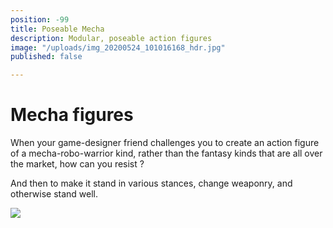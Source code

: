 ```yaml
---
position: -99
title: Poseable Mecha
description: Modular, poseable action figures
image: "/uploads/img_20200524_101016168_hdr.jpg"
published: false

---
```

# Mecha figures

When your game-designer friend challenges you to create an action figure of a mecha-robo-warrior kind, rather than the fantasy kinds that are all over the market, how can you resist ?

And then to make it stand in various stances, change weaponry, and otherwise stand well.

![](/uploads/img_20200524_100826229_hdr.jpg)